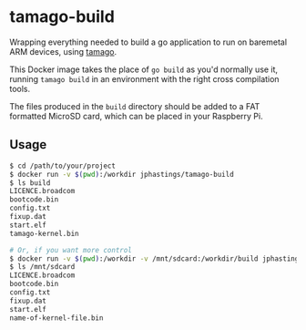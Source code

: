 # tamago-build

Wrapping everything needed to build a go application to run on baremetal ARM devices, using [tamago](https://github.com/f-secure-foundry/tamago).

This Docker image takes the place of `go build` as you'd normally use it, running `tamago build` in an environment with the right cross compilation tools.

The files produced in the `build` directory should be added to a FAT formatted MicroSD card, which can be placed in your Raspberry Pi.

## Usage

```bash
$ cd /path/to/your/project
$ docker run -v $(pwd):/workdir jphastings/tamago-build
$ ls build
LICENCE.broadcom
bootcode.bin
config.txt
fixup.dat
start.elf
tamago-kernel.bin

# Or, if you want more control
$ docker run -v $(pwd):/workdir -v /mnt/sdcard:/workdir/build jphastings/tamago-build path-to-main-package name-of-kernel-file
$ ls /mnt/sdcard
LICENCE.broadcom
bootcode.bin
config.txt
fixup.dat
start.elf
name-of-kernel-file.bin
```